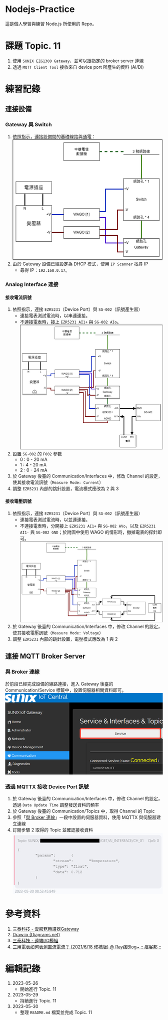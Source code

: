 # Nodejs-Practice
這是個人學習與練習 Node.js 所使用的 Repo。

# 課題 Topic. 11
1. 使用 `SUNIX EZG1300 Gateway`，並可以跟指定的 broker server 連線
2. 透過 `MQTT Client Tool` 接收來自 device port 所產生的資料 (AI/DI)

# 練習記錄
## 連接設備
### Gateway 與 Switch
1. 依照指示，連接設備間的基礎線路與通電：
![基礎連線簡圖](Image/01.png)
2. 由於 Gateway 設備已經設定為 DHCP 模式，使用 `IP Scanner` 找尋 IP
    - 尋得 IP：`192.168.0.17`。

### Analog Interface 連接
#### 接收電流訊號
1. 依照指示，連接 `EZR5231`（Device Port）與 `SG-002`（訊號產生器）
    - 連接電表測試電流時，以串連連接。
    - 不連接電表時，接上 `EZR5231 AI1+` 與 `SG-002 AIo`。
![與設備串連連接](Image/02.png)
1. 設置 `SG-002` 的 `F002` 參數
    - 0 : 0 - 20 mA
    - 1 : 4 - 20 mA
    - 2 : 0 - 24 mA
2. 於 Gateway 後臺的 Communication/Interfaces 中，修改 Channel 的設定，使其接收電流訊號（`Measure Mode: Current`）
3. 調整 `EZR5231` 內部的跳針設置，電流模式應改為 2 與 3

#### 接收電壓訊號
1. 依照指示，連接 `EZR5231`（Device Port）與 `SG-002`（訊號產生器）
    - 連接電表測試電流時，以並連連接。
    - 不連接電表時，分開接上 `EZR5231 AI1+` 與 `SG-002 AVo`，以及 `EZR5231 AI1-` 與 `SG-002 GND`；於附圖中使用 WAGO 的情形時，撤掉電表的探針即可。
![與設備串連連接](Image/03.png)
2. 於 Gateway 後臺的 Communication/Interfaces 中，修改 Channel 的設定，使其接收電壓訊號（`Measure Mode: Voltage`）
3. 調整 `EZR5231` 內部的跳針設置，電壓模式應改為 1 與 2

## 連接 MQTT Broker Server
### 與 Broker 連線
於前段已經完成設備的線路連接，進入 Gateway 後臺的 Communication/Service 標籤中，設置伺服器相關資料即可。
![已與 broker 達成連線](Image/04.png)

### 透過 MQTTX 接收 Device Port 訊號
1. 於 Gateway 後臺的 Communication/Interfaces 中，修改 Channel 的設定，透過 `Data Update Time` 調整發送資料的頻率
2. 於 Gateway 後臺的 Communication/Topics 中，取得 Channel 的 Topic
3. 參照「[與 Broker 連線](#與-broker-連線)」一段中設置的伺服器資料，使用 MQTTX 與伺服器建立連線
4. 訂閱步驟 2 取得的 Topic 並確認接收資料
![MQTTX 確實接收到資料](Image/05.png)

# 參考資料
1. [三泰科技 - 雲服務轉譯器Gateway](https://www.sunix.com/tw/product_detail.php?cid=2&kid=4&gid=25&pid=2110)
2. [Draw.io (Diagrams.net)](https://app.diagrams.net/)
3. [三泰科技 - 遠端I/O模組](https://www.sunix.com/tw/product_detail.php?cid=2&kid=4&gid=27&pid=2009)
4. [三用電表如何表測直流電流？ (2021/6/18 修補版) @ Ray痞Blog~ :: 痞客邦 ::](https://promiserobert.pixnet.net/blog/post/228861560-%E4%B8%89%E7%94%A8%E9%9B%BB%E8%A1%A8%E5%A6%82%E4%BD%95%E8%A1%A8%E6%B8%AC%E7%9B%B4%E6%B5%81%E9%9B%BB%E6%B5%81%EF%BC%9F)

# 編輯記錄
1. 2023-05-26
    - 開始進行 Topic. 11
2. 2023-05-29
    - 持續進行 Topic. 11
2. 2023-05-30
    - 整理 `README.md` 檔案並完成 Topic. 11

